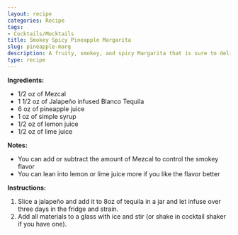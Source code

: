 ```yaml
---
layout: recipe
categories: Recipe
tags:
- Cocktails/Mocktails
title: Smokey Spicy Pineapple Margarita
slug: pineapple-marg
description: A fruity, smokey, and spicy Margarita that is sure to delight.
type: recipe
---
```


**Ingredients:**
* 1/2 oz of Mezcal
* 1 1/2 oz of Jalapeño infused Blanco Tequila
* 6 oz of pineapple juice
* 1 oz of simple syrup
* 1/2 oz of lemon juice
* 1/2 oz of lime juice 

**Notes:**
* You can add or subtract the amount of Mezcal to control the smokey flavor
* You can lean into lemon or lime juice more if you like the flavor better 

**Instructions:**
1. Slice a jalapeño and add it to 8oz of tequila in a jar and let infuse over three days in the fridge and strain.
2. Add all materials to a glass with ice and stir (or shake in cocktail shaker if you have one).